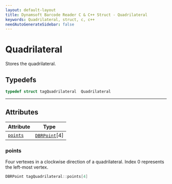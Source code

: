 ```yaml
---
layout: default-layout
title: Dynamsoft Barcode Reader C & C++ Struct - Quadrilateral
keywords: Quadrilateral, struct, c, c++
needAutoGenerateSidebar: false
---
```



# Quadrilateral
Stores the quadrilateral.  

## Typedefs

```cpp
typedef struct tagQuadrilateral  Quadrilateral 
```  
  
---
  

## Attributes
  
| Attribute | Type |
|---------- | ---- |
| [`points`](#points) | [`DBRPoint`](DBRPoint.md)[4] |


### points
Four vertexes in a clockwise direction of a quadrilateral. Index 0 represents the left-most vertex. 
```cpp
DBRPoint tagQuadrilateral::points[4]
```



